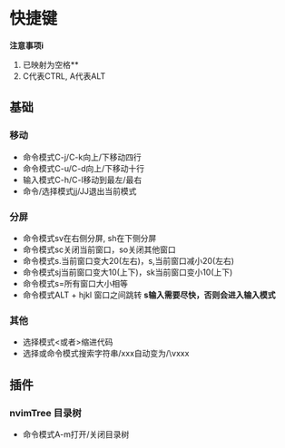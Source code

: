 # 快捷键
**注意事项i**  
1. <leader>已映射为空格**  
2. C代表CTRL, A代表ALT

## 基础
### 移动
+ 命令模式C-j/C-k向上/下移动四行  
+ 命令模式C-u/C-d向上/下移动十行
+ 输入模式C-h/C-l移动到最左/最右
+ 命令/选择模式jj/JJ退出当前模式

### 分屏
+ 命令模式sv在右侧分屏, sh在下侧分屏
+ 命令模式sc关闭当前窗口，so关闭其他窗口
+ 命令模式s.当前窗口变大20(左右)，s,当前窗口减小20(左右)
+ 命令模式sj当前窗口变大10(上下)，sk当前窗口变小10(上下)
+ 命令模式s=所有窗口大小相等
+ 命令模式ALT + hjkl  窗口之间跳转
**s输入需要尽快，否则会进入输入模式**

### 其他
+ 选择模式<或者>缩进代码
+ 选择或命令模式搜索字符串/xxx自动变为/\vxxx

## 插件
### nvimTree 目录树
+ 命令模式A-m打开/关闭目录树
